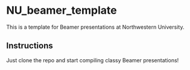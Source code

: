 # NU_beamer_template

This is a template for Beamer presentations at Northwestern University.

## Instructions
Just clone the repo and start compiling classy Beamer presentations!
